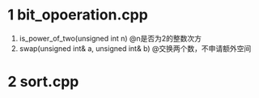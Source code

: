 # 1 bit_opoeration.cpp
1. is_power_of_two(unsigned int n) @n是否为2的整数次方
2. swap(unsigned int& a, unsigned int& b) @交换两个数，不申请额外空间


# 2 sort.cpp
